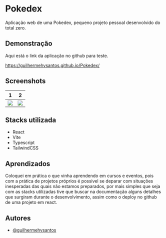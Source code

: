 
# Pokedex

Aplicação web de uma Pokedex, pequeno projeto pessoal desenvolvido do total zero. 


## Demonstração

Aqui está o link da aplicação no github para teste.

https://guilhermehvsantos.github.io/Pokedex/
## Screenshots

 1 |  2
--- | ---
![](https://i.ibb.co/Js7g6pY/pokedex1.png ) | ![](https://i.ibb.co/h99kCd0/pokedex2.jpg)


## Stacks utilizada

- React
- Vite
- Typescript
- TailwindCSS




## Aprendizados

Coloquei em prática o que vinha aprendendo em cursos e eventos, pois com a prática de projetos próprios é possivel se deparar com situações inesperadas das quais não estamos preparados, por mais simples que seja com as stacks utilizadas tive que buscar na documentação alguns detalhes que surgiram durante o desenvolvimento, assim como o deploy no github de uma projeto em react. 


## Autores

- [@guilhermehvsantos](https://github.com/guilhermehvsantos)

